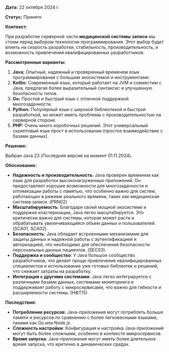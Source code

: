 **Дата:** 22 октября 2024 г.

**Статус:** Принято

**Контекст:**

При разработке серверной части **медицинской системы записи** мы стоим перед выбором технологии программирования. Этот выбор будет влиять на скорость разработки, стабильность, производительность, и возможность привлечения квалифицированных разработчиков.

**Рассмотренные варианты:**

1. **Java:** Опытный, надежный и проверенный временем язык программирования с большим экосистемой и инструментами.
2. **Kotlin:** Современный язык, который работает на JVM и совместим с Java, предлагая более выразительный синтаксис и улучшенную безопасность типов.
3. **Go:** Простой и быстрый язык с отличной поддержкой многозадачности.
4. **Python:** Популярный язык с широкой библиотекой и быстрой разработкой, но может иметь проблемы с производительностью на серверной стороне.
5. **PHP:** Очень много коробочных решений. Этот универсальный скриптовый язык прост в использовании (простое взаимодействие с базами данных).

**Решение:**

Выбран Java 23 (Последняя версия на момент 01.11.2024).

**Обоснование:**

- **Надежность и производительность**: Java проверен временем как язык для разработки высоконагруженных приложений. Он предоставляет хорошие возможности для многозадачности и оптимизации работы с памятью, что особенно важно для систем, работающих в режиме реального времени, таких как медицинская система записи. (PRN02)
- **Масштабируемость**: Благодаря своей мощной экосистеме и поддержке кластеризации, Java легко масштабируется. Это критически важно для системы, которая может расти и обрабатывать увеличивающийся объем данных и пользователей. (SCA01, SCA02)
- **Безопасность**: Java обладает встроенными механизмами для защиты данных и надежной работы с аутентификацией и авторизацией, что необходимо для обеспечения безопасности персональных данных пациентов. (SEC03)
- **Поддержка и сообщество**: У Java большое сообщество разработчиков, что делает проще привлечение квалифицированных специалистов и использование уже готовых библиотек и решений, что снижает затраты на разработку.
- **Интеграция с другими системами**: Java легко интегрируется с различными базами данных, системами мониторинга и поддерживает работу с микросервисами, что важно для гибкости и расширяемости системы. (НФТ15)

**Последствия:**

- **Потребление ресурсов**: Java-приложения могут потреблять больше памяти и ресурсов по сравнению с более легковесными языками, такими как Go или Node.js.
- **Сложность настройки**: Конфигурация и настройка Java-приложений могут быть более сложными, особенно в контексте микросервисов.
- **Время запуска**: Java-приложения могут иметь более длительное время запуска, что критично в динамических средах.

